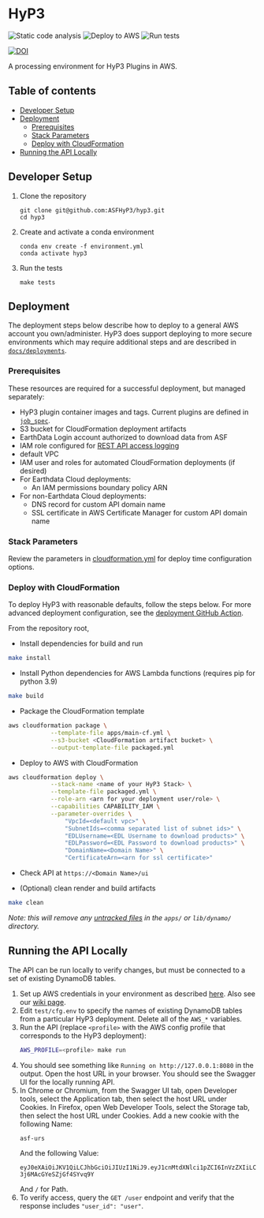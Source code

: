# HyP3
![Static code analysis](https://github.com/ASFHyP3/hyp3/workflows/Static%20code%20analysis/badge.svg)
![Deploy to AWS](https://github.com/ASFHyP3/hyp3/workflows/Deploy%20to%20AWS/badge.svg)
![Run tests](https://github.com/ASFHyP3/hyp3/workflows/Run%20tests/badge.svg)

[![DOI](https://zenodo.org/badge/259996151.svg)](https://zenodo.org/badge/latestdoi/259996151)


A processing environment for HyP3 Plugins in AWS.

## Table of contents
- [Developer Setup](#developer-setup)
- [Deployment](#deployment)
  - [Prerequisites](#prerequisites)
  - [Stack Parameters](#stack-parameters)
  - [Deploy with CloudFormation](#deploy-with-cloudformation)
- [Running the API Locally](#running-the-api-locally)

## Developer Setup

1. Clone the repository
   ```
   git clone git@github.com:ASFHyP3/hyp3.git
   cd hyp3
   ```
2. Create and activate a conda environment
   ```
   conda env create -f environment.yml
   conda activate hyp3
   ```
3. Run the tests
   ```
   make tests
   ```

## Deployment

The deployment steps below describe how to deploy to a general AWS account you own/administer.
HyP3 does support deploying to more secure environments which may require additional steps and are
described in [`docs/deployments`](docs/deployments).

### Prerequisites
These resources are required for a successful deployment, but managed separately:

- HyP3 plugin container images and tags. Current plugins are defined in [`job_spec`](./job_spec).
- S3 bucket for CloudFormation deployment artifacts
- EarthData Login account authorized to download data from ASF
- IAM role configured for [REST API access logging](https://docs.aws.amazon.com/apigateway/latest/developerguide/set-up-logging.html#set-up-access-logging-permissions)
- default VPC
- IAM user and roles for automated CloudFormation deployments (if desired)
- For Earthdata Cloud deployments:
  - An IAM permissions boundary policy ARN
- For non-Earthdata Cloud deployments:
  - DNS record for custom API domain name
  - SSL certificate in AWS Certificate Manager for custom API domain name

### Stack Parameters
Review the parameters in [cloudformation.yml](apps/main-cf.yml) for deploy time configuration options.

### Deploy with CloudFormation

To deploy HyP3 with reasonable defaults, follow the steps below. For more advanced
deployment configuration, see the [deployment GitHub Action](.github/actions/deploy-hyp3/action.yml).

From the repository root, 

- Install dependencies for build and run
```sh
make install
```

- Install Python dependencies for AWS Lambda functions (requires pip for python 3.9)
```sh
make build
```

- Package the CloudFormation template
```sh
aws cloudformation package \
            --template-file apps/main-cf.yml \
            --s3-bucket <CloudFormation artifact bucket> \
            --output-template-file packaged.yml
```

- Deploy to AWS with CloudFormation
```sh
aws cloudformation deploy \
            --stack-name <name of your HyP3 Stack> \
            --template-file packaged.yml \
            --role-arn <arn for your deployment user/role> \
            --capabilities CAPABILITY_IAM \
            --parameter-overrides \
                "VpcId=<default vpc>" \
                "SubnetIds=<comma separated list of subnet ids>" \
                "EDLUsername=<EDL Username to download products>" \
                "EDLPassword=<EDL Password to download products>" \
                "DomainName=<Domain Name>" \
                "CertificateArn=<arn for ssl certificate>"
```
- Check API at `https://<Domain Name>/ui`

- (Optional) clean render and build artifacts
```sh
make clean
```
*Note: this will remove any [untracked files](https://git-scm.com/docs/git-ls-files#Documentation/git-ls-files.txt--o)
in the `apps/` or `lib/dynamo/` directory.*

## Running the API Locally

The API can be run locally to verify changes, but must be connected to a set of existing DynamoDB tables.

1. Set up AWS credentials in your environment as described
   [here](https://boto3.amazonaws.com/v1/documentation/api/latest/guide/quickstart.html#configuration).
   Also see our [wiki page](https://github.com/ASFHyP3/.github-private/wiki/AWS-Access#aws-access-keys).
2. Edit `test/cfg.env` to specify the names of existing DynamoDB tables from a particular HyP3 deployment.
   Delete all of the `AWS_*` variables.
3. Run the API (replace `<profile>` with the AWS config profile that corresponds to the HyP3 deployment):
   ```sh
   AWS_PROFILE=<profile> make run
   ```
4. You should see something like `Running on http://127.0.0.1:8080` in the output. Open the host URL in your browser.
   You should see the Swagger UI for the locally running API.
5. In Chrome or Chromium, from the Swagger UI tab, open Developer tools, select the Application tab, then select
   the host URL under Cookies. In Firefox, open Web Developer Tools, select the Storage tab, then select
   the host URL under Cookies. Add a new cookie with the following Name:
   ```
   asf-urs
   ```
   And the following Value:
   ```
   eyJ0eXAiOiJKV1QiLCJhbGciOiJIUzI1NiJ9.eyJ1cnMtdXNlci1pZCI6InVzZXIiLCJleHAiOjIxNTk1Mzc0OTYyLCJ1cnMtZ3JvdXBzIjpbeyJuYW1lIjoiYXV0aC1ncm91cCIsImFwcF91aWQiOiJhdXRoLXVpZCJ9XX0.hMtgDTqS5wxDPCzK9MlXB-3j6MAcGYeSZjGf4SYvq9Y
   ```
   And `/` for Path.
6. To verify access, query the `GET /user` endpoint and verify that the response includes `"user_id": "user"`.

